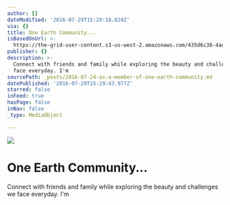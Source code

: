 ```yaml
---
author: []
dateModified: '2016-07-29T15:29:18.824Z'
via: {}
title: One Earth Community...
isBasedOnUrl: >-
  https://the-grid-user-content.s3-us-west-2.amazonaws.com/435d6c38-4ad3-4554-936b-249265f08fac.png
publisher: {}
description: >-
  Connect with friends and family while exploring the beauty and challenges we
  face everyday. I'm
sourcePath: _posts/2016-07-24-as-a-member-of-one-earth-community.md
datePublished: '2016-07-29T15:29:43.977Z'
starred: false
inFeed: true
hasPage: false
inNav: false
_type: MediaObject

---
```

![](https://the-grid-user-content.s3-us-west-2.amazonaws.com/ed2e5b5b-7554-4806-b14c-b464a50f7494.jpg)

# One Earth Community...

Connect with friends and family while exploring the beauty and challenges we face everyday. I'm